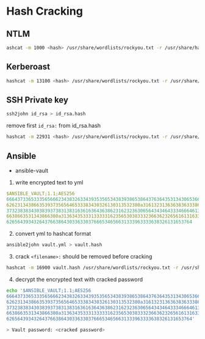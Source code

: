 # Hash Cracking

## NTLM
```bash
ashcat -m 1000 <hash> /usr/share/wordlists/rockyou.txt -r /usr/share/hashcat/rules/best64.rule
```

## Kerberoast
```bash
hashcat -m 13100 <hash> /usr/share/wordlists/rockyou.txt -r /usr/share/hashcat/rules/best64.rule
```

## SSH Private key
```bash
ssh2john id_rsa > id_rsa.hash
```

remove first `id_rsa:` from id_rsa.hash
```bash
hashcat -m 22931 <hash> /usr/share/wordlists/rockyou.txt -r /usr/share/hashcat/rules/best64.rule
```

## Ansible
* ansible-vault

1. write encrypted text to yml
```vault.yml
$ANSIBLE_VAULT;1.1;AES256
66643733653335656662343832633439353565343839386538643763643531343065366661633634
6262313438663539373565646533383430326130313532380a316132313636383633386532333765
37323838343038393738313831636163643638623162323630656434346433346664613233393036
6638663531343866380a313634353331333331623565303833323663623265616131633934623134
62656439343264376638643033633037666534656631333963333638326131653764
``` 

2. convert yml to hashcat format
```bash
ansible2john vault.yml > vault.hash
```

3. crack
`<filename>:` should be removed before cracking
```bash
hashcat -m 16900 vault.hash /usr/share/wordlists/rockyou.txt -r /usr/share/hashcat/rules/dive.rule
```

4. decrypt the encrypted text with cracked password
```bash
echo '$ANSIBLE_VAULT;1.1;AES256
66643733653335656662343832633439353565343839386538643763643531343065366661633634
6262313438663539373565646533383430326130313532380a316132313636383633386532333765
37323838343038393738313831636163643638623162323630656434346433346664613233393036
6638663531343866380a313634353331333331623565303833323663623265616131633934623134
62656439343264376638643033633037666534656631333963333638326131653764' | ansible-vault decrypt -

> Vault password: <cracked password>
```
